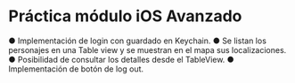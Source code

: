 # Práctica módulo iOS Avanzado


● Implementación de login con guardado en Keychain.
● Se listan los personajes en una Table view y se muestran en el mapa sus localizaciones.
● Posibilidad de consultar los detalles desde el TableView.
● Implementación de botón de log out.
